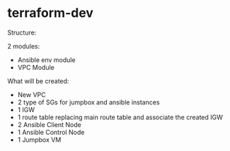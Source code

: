 # terraform-dev

Structure:

2 modules:

- Ansible env module
- VPC Module


What will be created:

- New VPC
- 2 type of SGs for jumpbox and ansible instances
- 1 IGW
- 1 route table replacing main route table and associate the created IGW
- 2 Ansible Client Node
- 1 Ansible Control Node
- 1 Jumpbox VM
